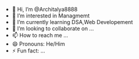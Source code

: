 - 👋 Hi, I’m @Architalya8888
- 👀 I’m interested in Managmemt
- 🌱 I’m currently learning DSA,Web Developement
- 💞️ I’m looking to collaborate on ...
- 📫 How to reach me ...
- 😄 Pronouns: He/Him
- ⚡ Fun fact: ...

<!---
Architalya8888/Architalya8888 is a ✨ special ✨ repository because its `README.md` (this file) appears on your GitHub profile.
You can click the Preview link to take a look at your changes.
--->
